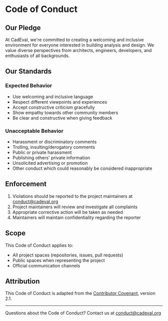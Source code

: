 # Code of Conduct

## Our Pledge

At CadEval, we're committed to creating a welcoming and inclusive environment for everyone interested in building analysis and design. We value diverse perspectives from architects, engineers, developers, and enthusiasts of all backgrounds.

## Our Standards

### Expected Behavior
* Use welcoming and inclusive language
* Respect different viewpoints and experiences
* Accept constructive criticism gracefully
* Show empathy towards other community members
* Be clear and constructive when giving feedback

### Unacceptable Behavior
* Harassment or discriminatory comments
* Trolling, insulting/derogatory comments
* Public or private harassment
* Publishing others' private information
* Unsolicited advertising or promotion
* Other conduct which could reasonably be considered inappropriate

## Enforcement

1. Violations should be reported to the project maintainers at conduct@cadeval.org
2. Project maintainers will review and investigate all complaints
3. Appropriate corrective action will be taken as needed
4. Maintainers will maintain confidentiality regarding the reporter

## Scope

This Code of Conduct applies to:
* All project spaces (repositories, issues, pull requests)
* Public spaces when representing the project
* Official communication channels

## Attribution

This Code of Conduct is adapted from the [Contributor Covenant](https://www.contributor-covenant.org/), version 2.1.

---

Questions about the Code of Conduct? Contact us at conduct@cadeval.org
